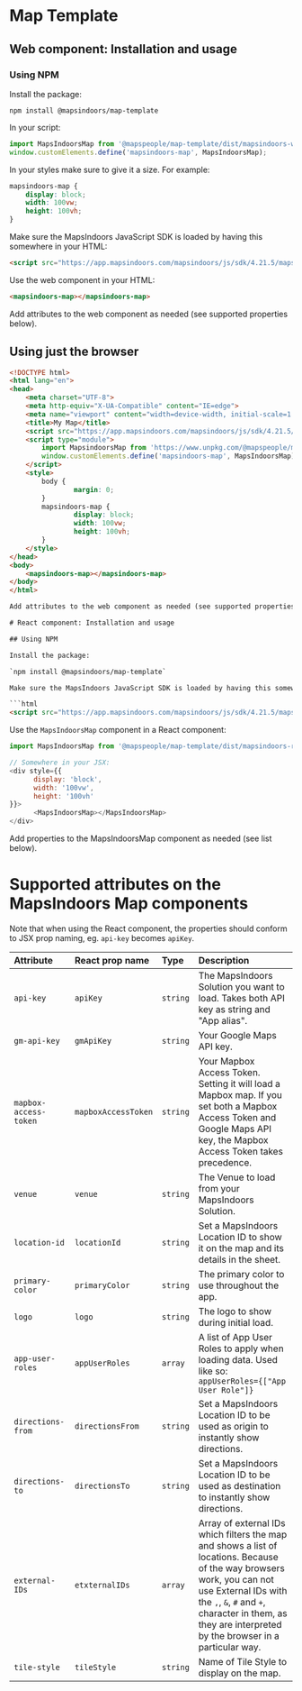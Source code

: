 # Map Template

## Web component: Installation and usage

### Using NPM

Install the package:

`npm install @mapsindoors/map-template`

In your script:

```javascript
import MapsIndoorsMap from '@mapspeople/map-template/dist/mapsindoors-webcomponent.es.js';
window.customElements.define('mapsindoors-map', MapsIndoorsMap);
```

In your styles make sure to give it a size. For example:

```css
mapsindoors-map {
    display: block;
    width: 100vw;
    height: 100vh;
}
```

Make sure the MapsIndoors JavaScript SDK is loaded by having this somewhere in your HTML:

```html
<script src="https://app.mapsindoors.com/mapsindoors/js/sdk/4.21.5/mapsindoors-4.21.5.js.gz"></script>
```

Use the web component in your HTML:

```html
<mapsindoors-map></mapsindoors-map>
```

Add attributes to the web component as needed (see supported properties below).

## Using just the browser

```html
<!DOCTYPE html>
<html lang="en">
<head>
    <meta charset="UTF-8">
    <meta http-equiv="X-UA-Compatible" content="IE=edge">
    <meta name="viewport" content="width=device-width, initial-scale=1.0">
    <title>My Map</title>
    <script src="https://app.mapsindoors.com/mapsindoors/js/sdk/4.21.5/mapsindoors-4.21.5.js.gz"></script>
    <script type="module">
        import MapsindoorsMap from 'https://www.unpkg.com/@mapspeople/map-template/dist/mapsindoors-webcomponent.es.js';
        window.customElements.define('mapsindoors-map', MapsIndoorsMap)
    </script>
    <style>
        body {
                margin: 0;
        }
        mapsindoors-map {
                display: block;
                width: 100vw;
                height: 100vh;
        }
    </style>
</head>
<body>
    <mapsindoors-map></mapsindoors-map>
</body>
</html>

Add attributes to the web component as needed (see supported properties below).

# React component: Installation and usage

## Using NPM

Install the package:

`npm install @mapsindoors/map-template`

Make sure the MapsIndoors JavaScript SDK is loaded by having this somewhere in your HTML:

```html
<script src="https://app.mapsindoors.com/mapsindoors/js/sdk/4.21.5/mapsindoors-4.21.5.js.gz"></script>
```

Use the `MapsIndoorsMap` component in a React component:

```javascript
import MapsIndoorsMap from '@mapspeople/map-template/dist/mapsindoors-react.es.js';

// Somewhere in your JSX:
<div style={{
      display: 'block',
      width: '100vw',
      height: '100vh'
}}>
      <MapsIndoorsMap></MapsIndoorsMap>
</div>
```

Add properties to the MapsIndoorsMap component as needed (see list below).

# Supported attributes on the MapsIndoors Map components

Note that when using the React component, the properties should conform to JSX prop naming, eg. `api-key` becomes `apiKey`.

|Attribute|React prop name|Type|Description|
|:--|:--|:--|:--|
|`api-key`|`apiKey`|`string`|The MapsIndoors Solution you want to load. Takes both API key as string and "App alias". |
|`gm-api-key`|`gmApiKey`|`string`|Your Google Maps API key. |
|`mapbox-access-token`|`mapboxAccessToken`|`string`|Your Mapbox Access Token. Setting it will load a Mapbox map. If you set both a Mapbox Access Token and Google Maps API key, the Mapbox Access Token takes precedence. |
|`venue`|`venue`|`string`|The Venue to load from your MapsIndoors Solution. |
|`location-id`|`locationId`|`string`|Set a MapsIndoors Location ID to show it on the map and its details in the sheet. |
|`primary-color`|`primaryColor`|`string`|The primary color to use throughout the app. |
|`logo`|`logo`|`string`|The logo to show during initial load. |
|`app-user-roles`|`appUserRoles`|`array`|A list of App User Roles to apply when loading data. Used like so: `appUserRoles={["App User Role"]}`|
|`directions-from`|`directionsFrom`|`string`|Set a MapsIndoors Location ID to be used as origin to instantly show directions. |
|`directions-to`|`directionsTo`|`string`|Set a MapsIndoors Location ID to be used as destination to instantly show directions. |
|`external-IDs`|`etxternalIDs`|`array`|Array of external IDs which filters the map and shows a list of locations. Because of the way browsers work, you can not use External IDs with the `,`, `&`, `#` and `+`, character in them, as they are interpreted by the browser in a particular way. |
|`tile-style`|`tileStyle`|`string`|Name of Tile Style to display on the map. |
